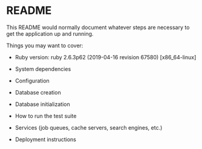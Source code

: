 # README

This README would normally document whatever steps are necessary to get the
application up and running.

Things you may want to cover:

* Ruby version: ruby 2.6.3p62 (2019-04-16 revision 67580) [x86_64-linux]

* System dependencies 

* Configuration

* Database creation

* Database initialization

* How to run the test suite

* Services (job queues, cache servers, search engines, etc.)

* Deployment instructions

